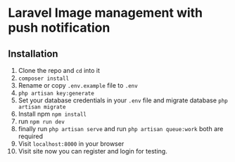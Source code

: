 # Laravel Image management with push notification

## Installation

1. Clone the repo and `cd` into it
1. `composer install`
1. Rename or copy `.env.example` file to `.env`
1. `php artisan key:generate`
1. Set your database credentials in your `.env` file and migrate database `php artisan migrate` 
1. Install npm `npm install`
1. run `npm run dev`
1. finally run `php artisan serve` and run `php artisan queue:work` both are required 
1. Visit `localhost:8000` in your browser
1. Visit site now you can register and login for testing.
